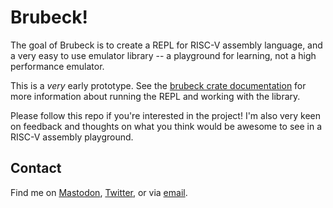 # Brubeck!

The goal of Brubeck is to create a REPL for RISC-V assembly language, and a very easy to use emulator library -- a playground for learning, not a high performance emulator.

This is a _very_ early prototype. See the [brubeck crate documentation](https://docs.rs/brubeck/) for more information about running  the REPL and working with the library.

Please follow this repo if you're interested in the project! I'm also very keen on feedback and thoughts on what you think would be awesome to see in a RISC-V assembly playground.

## Contact

Find me on [Mastodon](https://mastodon.social/@peat), [Twitter](https://twitter.com/peat), or via [email](mailto:peat@peat.org).
